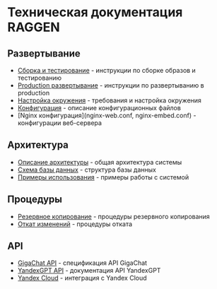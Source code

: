 # Техническая документация RAGGEN

## Развертывание

- [Сборка и тестирование](deployment-test.md) - инструкции по сборке образов и тестированию
- [Production развертывание](deployment-prod.md) - инструкции по развертыванию в production
- [Настройка окружения](environment.md) - требования и настройка окружения
- [Конфигурация](configuration.md) - описание конфигурационных файлов
- [Nginx конфигурация](nginx-web.conf, nginx-embed.conf) - конфигурации веб-сервера

## Архитектура

- [Описание архитектуры](architecture.md) - общая архитектура системы
- [Схема базы данных](database-schema.md) - структура базы данных
- [Примеры использования](examples.md) - примеры работы с системой

## Процедуры

- [Резервное копирование](backup.md) - процедуры резервного копирования
- [Откат изменений](rollback.md) - процедуры отката

## API

- [GigaChat API](gigachat-api.yaml) - спецификация API GigaChat
- [YandexGPT API](yandexgpt-api.txt) - документация API YandexGPT
- [Yandex Cloud](yandex-cloud.txt) - интеграция с Yandex Cloud
